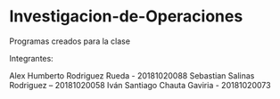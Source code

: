 # Investigacion-de-Operaciones
Programas creados para la clase 

Integrantes:

Alex Humberto Rodriguez Rueda - 20181020088
Sebastian Salinas Rodriguez – 20181020058
Iván Santiago Chauta Gaviria - 20181020073
